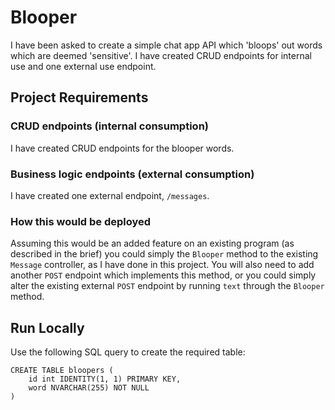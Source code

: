 
# Blooper

I have been asked to create a simple chat app API which 'bloops' out words which are deemed 'sensitive'. I have created CRUD endpoints for internal use and one external use endpoint.


## Project Requirements


### CRUD endpoints (internal consumption)

I have created CRUD endpoints for the blooper words.

### Business logic endpoints (external consumption)

I have created one external endpoint, `/messages`.

### How this would be deployed

Assuming this would be an added feature on an existing program (as described in the brief) you could simply the `Blooper` method to the existing `Message` controller, as I have done in this project. You will also need to add another `POST` endpoint which implements this method, or you could simply alter the existing external `POST` endpoint by running `text` through the `Blooper` method.
## Run Locally

Use the following SQL query to create the required table:

```
CREATE TABLE bloopers (
	id int IDENTITY(1, 1) PRIMARY KEY,
	word NVARCHAR(255) NOT NULL
)
```

